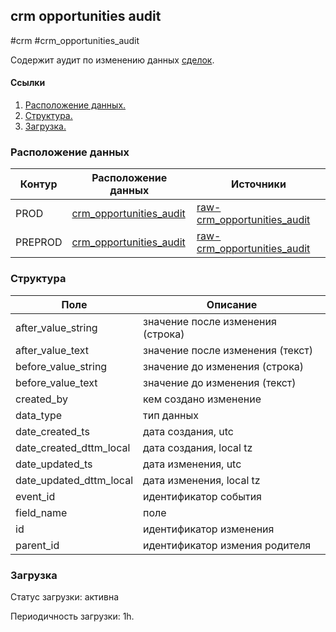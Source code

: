 ## crm opportunities audit
#crm #crm_opportunities_audit

Содержит аудит по изменению данных [сделок](https://a.yandex-team.ru/arc_vcs/cloud/dwh/nirvana/vh/workflows/ods/yt/crm/crm_opportunities).

#### Ссылки
1. [Расположение данных.](#расположение-данных)
2. [Структура.](#структура)
3. [Загрузка.](#загрузка)


### Расположение данных

| Контур  | Расположение данных                                                                                                                  | Источники                                                                                                                                               |
|---------|--------------------------------------------------------------------------------------------------------------------------------------|---------------------------------------------------------------------------------------------------------------------------------------------------------|
| PROD    | [crm_opportunities_audit](https://yt.yandex-team.ru/hahn/navigation?path=//home/cloud-dwh/data/prod/ods/crm/crm_opportunities_audit) | [raw-crm_opportunities_audit](https://yt.yandex-team.ru/hahn/navigation?path=//home/cloud-dwh/data/prod/raw/mysql/crm-cloud/cloud8_opportunities_audit) |
| PREPROD | [crm_opportunities_audit](https://yt.yandex-team.ru/hahn/navigation?path=//home/cloud-dwh/data/prod/ods/crm/crm_opportunities_audit) | [raw-crm_opportunities_audit](https://yt.yandex-team.ru/hahn/navigation?path=//home/cloud-dwh/data/prod/raw/mysql/crm-cloud/cloud8_opportunities_audit) |


### Структура

| Поле                    | Описание                          |
|-------------------------|-----------------------------------|
| after_value_string      | значение после изменения (строка) |
| after_value_text        | значение после изменения (текст)  |
| before_value_string     | значение до изменения (строка)    |
| before_value_text       | значение до изменения (текст)     |
| created_by              | кем создано изменение             |
| data_type               | тип данных                        |
| date_created_ts         | дата создания, utc                |
| date_created_dttm_local | дата создания, local tz           |
| date_updated_ts         | дата изменения, utc               |
| date_updated_dttm_local | дата изменения, local tz          |
| event_id                | идентификатор события             |
| field_name              | поле                              |
| id                      | идентификатор изменения           |
| parent_id               | идентификатор измения родителя    |


### Загрузка
Статус загрузки: активна

Периодичность загрузки: 1h.
